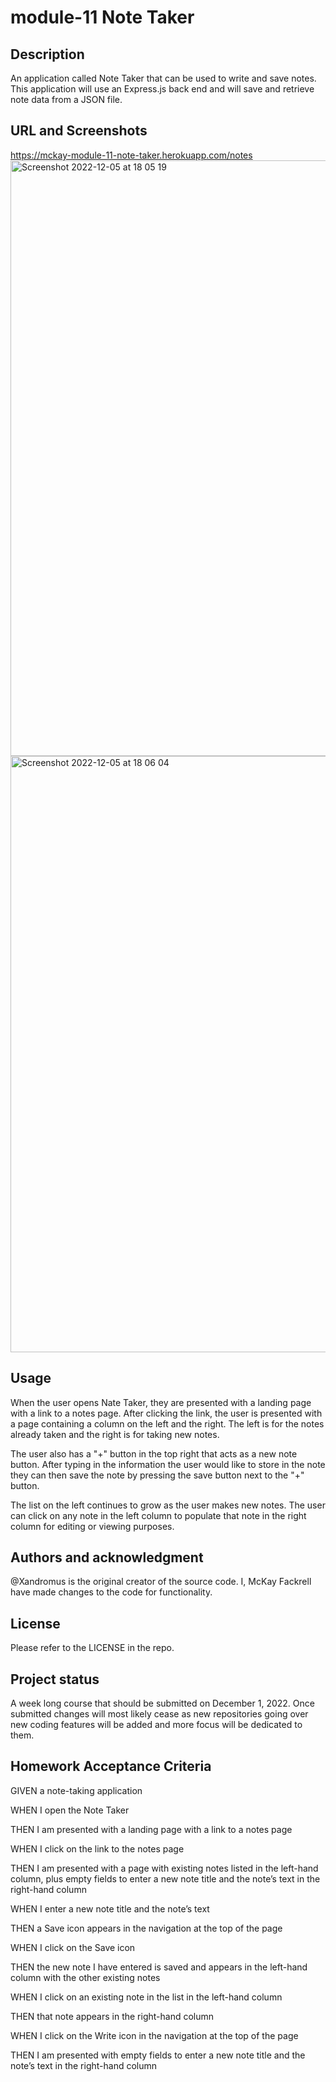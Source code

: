 # module-11 Note Taker
## Description

An application called Note Taker that can be used to write and save notes. This application will use an Express.js back end and will save and retrieve note data from a JSON file.

## URL and Screenshots
https://mckay-module-11-note-taker.herokuapp.com/notes
<img width="953" alt="Screenshot 2022-12-05 at 18 05 19" src="https://user-images.githubusercontent.com/110206514/205782793-52e72ee6-9990-498e-8b92-7bf467107f67.png">
<img width="954" alt="Screenshot 2022-12-05 at 18 06 04" src="https://user-images.githubusercontent.com/110206514/205783307-0c5c819b-d091-408b-8b07-24570cfc0731.png">


## Usage

When the user opens Nate Taker, they are presented with a landing page with a link to a notes page. After clicking the link, the user is presented with a page containing a column on the left and the right. The left is for the notes already taken and the right is for taking new notes.

The user also has a "+" button in the top right that acts as a new note button. After typing in the information the user would like to store in the note they can then save the note by pressing the save button next to the "+" button.

The list on the left continues to grow as the user makes new notes. The user can click on any note in the left column to populate that note in the right column for editing or viewing purposes. 

## Authors and acknowledgment

@Xandromus is the original creator of the source code. I, McKay Fackrell have made changes to the code for functionality.

## License

Please refer to the LICENSE in the repo.

## Project status

A week long course that should be submitted on December 1, 2022. Once submitted changes will most likely cease as new repositories going over new coding features will be added and more focus will be dedicated to them.

## Homework Acceptance Criteria

GIVEN a note-taking application

WHEN I open the Note Taker

THEN I am presented with a landing page with a link to a notes page

WHEN I click on the link to the notes page

THEN I am presented with a page with existing notes listed in the left-hand column, plus empty fields to enter a new note title and the note’s text in the right-hand column

WHEN I enter a new note title and the note’s text

THEN a Save icon appears in the navigation at the top of the page

WHEN I click on the Save icon

THEN the new note I have entered is saved and appears in the left-hand column with the other existing notes

WHEN I click on an existing note in the list in the left-hand column

THEN that note appears in the right-hand column

WHEN I click on the Write icon in the navigation at the top of the page

THEN I am presented with empty fields to enter a new note title and the note’s text in the right-hand column

